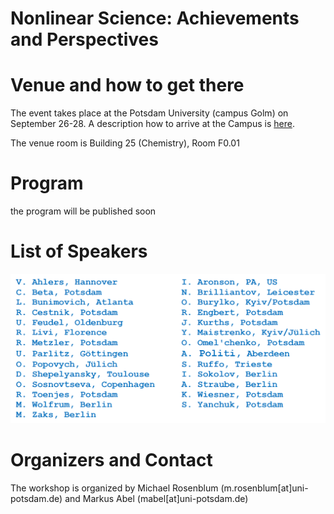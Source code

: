 # Nonlinear Science: Achievements and Perspectives


# Venue and how to get there

The event takes place at the Potsdam University (campus Golm) on September 26-28.
A description how to arrive at the Campus is [here](https://www.uni-potsdam.de/en/llw/how-to-find-us/campus-golm#:~:text=Campus%20Golm%20of%20Potsdam%20University,606%2C%20X1%2C%20and%2061). 

The venue room is Building 25 (Chemistry), Room F0.01




# Program
the program will be published soon

# List of Speakers

![Preliminary list of speakers](/images/two_columns.png)

# Organizers and Contact
The workshop is organized by Michael Rosenblum (m.rosenblum[at]uni-potsdam.de) and Markus Abel (mabel[at]uni-potsdam.de)

 
